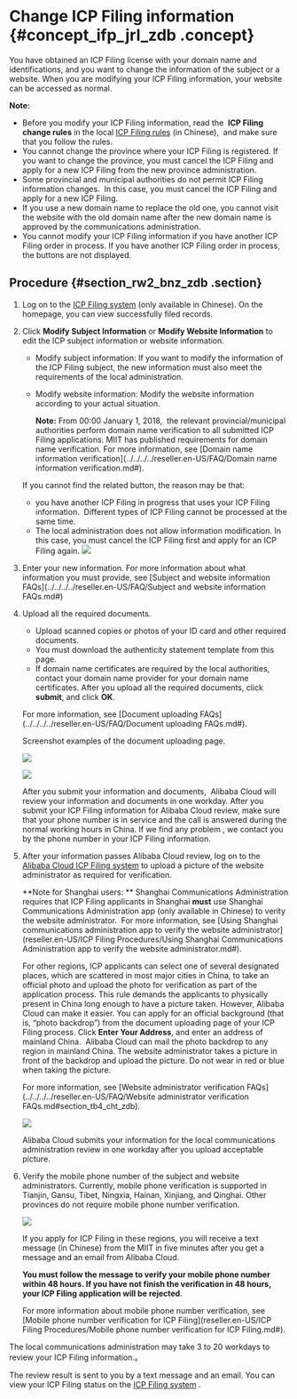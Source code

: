 # Change ICP Filing information {#concept_ifp_jrl_zdb .concept}

You have obtained an ICP Filing license with your domain name and identifications, and you want to change the information of the subject or a website. When you are modifying your ICP Filing information, your website can be accessed as normal.

**Note:** 

-   Before you modify your ICP Filing information, read the  **ICP Filing change rules** in the local [ICP Filing rules](https://icpbeian.aliyun.com/#MapDataContainer) \(in Chinese\),  and make sure that you follow the rules.
-   You cannot change the province where your ICP Filing is registered. If you want to change the province, you must cancel the ICP Filing and apply for a new ICP Filing from the new province administration.
-   Some provincial and municipal authorities do not permit ICP Filing information changes.  In this case, you must cancel the ICP Filing and apply for a new ICP Filing. 
-   If you use a new domain name to replace the old one, you cannot visit the website with the old domain name after the new domain name is approved by the communications administration.
-   You cannot modify your ICP Filing information if you have another ICP Filing order in process. If you have another ICP Filing order in process, the buttons are not displayed.

## Procedure {#section_rw2_bnz_zdb .section}

1.  Log on to the [ICP Filing system](https://beian.aliyun.com/order/) \(only available in Chinese\). On the homepage, you can view successfully filed records.
2.  Click **Modify Subject Information** or **Modify Website Information** to edit the ICP subject information or website information.

    -   Modify subject information: If you want to modify the information of the ICP Filing subject, the new information must also meet the requirements of the local administration.
    -   Modify website information: Modify the website information according to your actual situation.

        **Note:** From 00:00 January 1, 2018,  the relevant provincial/municipal authorities perform domain name verification to all submitted ICP Filing applications. MIIT has published requirements for domain name verification. For more information, see [Domain name information verification](../../../../reseller.en-US/FAQ/Domain name information verification.md#).

    If you cannot find the related button, the reason may be that:

    -   you have another ICP Filing in progress that uses your ICP Filing information.  Different types of ICP Filing cannot be processed at the same time.
    -   The local administration does not allow information modification. In this case, you must cancel the ICP Filing first and apply for an ICP Filing again.
    ![](http://static-aliyun-doc.oss-cn-hangzhou.aliyuncs.com/assets/img/14197/15395713225718_en-US.jpg)

3.  Enter your new information. For more information about what information you must provide, see [Subject and website information FAQs](../../../../reseller.en-US/FAQ/Subject and website information FAQs.md#)
4.  Upload all the required documents.

    -   Upload scanned copies or photos of your ID card and other required documents.
    -   You must download the authenticity statement template from this page. 
    -   If domain name certificates are required by the local authorities, contact your domain name provider for your domain name certificates.
    After you upload all the required documents, click **submit**, and click **OK**. 

    For more information, see [Document uploading FAQs](../../../../reseller.en-US/FAQ/Document uploading FAQs.md#).

    Screenshot examples of the document uploading page.

    ![](http://static-aliyun-doc.oss-cn-hangzhou.aliyuncs.com/assets/img/14196/15395713235662_en-US.jpg)

    ![](http://static-aliyun-doc.oss-cn-hangzhou.aliyuncs.com/assets/img/14196/15395713235663_en-US.png)

    After you submit your information and documents,  Alibaba Cloud will review your information and documents in one workday. After you submit your ICP Filing information for Alibaba Cloud review, make sure that your phone number is in service and the call is answered during the normal working hours in China. If we find any problem , we contact you by the phone number in your ICP Filing information.

5.  After your information passes Alibaba Cloud review, log on to the [Alibaba Cloud ICP Filing system](https://beian.aliyun.com/order/selfBaIndex.htm) to upload a picture of the website administrator as required for verification.

    **Note for Shanghai users: ** Shanghai Communications Administration requires that ICP Filing applicants in Shanghai **must** use Shanghai Communications Administration app \(only available in Chinese\) to verity the website administrator.  For more information, see [Using Shanghai communications administration app to verify the website administrator](reseller.en-US/ICP Filing Procedures/Using Shanghai Communications Administration app to verify the website administrator.md#).

    For other regions, ICP applicants can select one of several designated places, which are scattered in most major cities in China, to take an official photo and upload the photo for verification as part of the application process. This rule demands the applicants to physically present in China long enough to have a picture taken. However, Alibaba Cloud can make it easier. You can apply for an official background \(that is, “photo backdrop”\) from the document uploading page of your ICP Filing process. Click **Enter Your Address**, and enter an address of mainland China.  Alibaba Cloud can mail the photo backdrop to any region in mainland China. The website administrator takes a picture in front of the backdrop and upload the picture. Do not wear in red or blue when taking the picture.

    For more information, see [Website administrator verification FAQs](../../../../reseller.en-US/FAQ/Website administrator verification FAQs.md#section_tb4_cht_zdb).

    ![](http://static-aliyun-doc.oss-cn-hangzhou.aliyuncs.com/assets/img/14196/15395713235688_en-US.png)

    Alibaba Cloud submits your information for the local communications administration review in one workday after you upload acceptable picture.

6.  Verify the mobile phone number of the subject and website administrators. Currently, mobile phone verification is supported in  Tianjin, Gansu, Tibet, Ningxia, Hainan, Xinjiang, and Qinghai. Other provinces do not require mobile phone number verification.

    ![](http://static-aliyun-doc.oss-cn-hangzhou.aliyuncs.com/assets/img/14196/15395713235690_en-US.jpg)

    If you apply for ICP Filing in these regions, you will receive a text message \(in Chinese\) from the MIIT in five minutes after you get a message and an email from Alibaba Cloud.

    **You must follow the message to verify your mobile phone number within 48 hours. If you have not finish the verification in 48 hours, your ICP Filing application will be rejected**.

    For more information about mobile phone number verification, see [Mobile phone number verification for ICP Filing](reseller.en-US/ICP Filing Procedures/Mobile phone number verification for ICP Filing.md#).


The local communications administration may take 3 to 20 workdays to review your ICP Filing information.。

The review result is sent to you by a text message and an email. You can view your ICP Filing status on the [ICP Filing system](https://beian.aliyun.com/order/index) .

